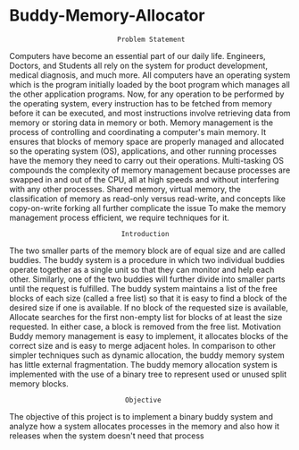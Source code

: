 # Buddy-Memory-Allocator

                               Problem Statement
Computers have become an essential part of our daily life. Engineers, Doctors, and Students all
rely on the system for product development, medical diagnosis, and much more. All computers
have an operating system which is the program initially loaded by the boot program which
manages all the other application programs. Now, for any operation to be performed by the
operating system, every instruction has to be fetched from memory before it can be executed, and
most instructions involve retrieving data from memory or storing data in memory or both.
Memory management is the process of controlling and coordinating a computer's main memory. It
ensures that blocks of memory space are properly managed and allocated so the operating system
(OS), applications, and other running processes have the memory they need to carry out their
operations.
Multi-tasking OS compounds the complexity of memory management because processes are
swapped in and out of the CPU, all at high speeds and without interfering with any other
processes. Shared memory, virtual memory, the classification of memory as read-only versus
read-write, and concepts like copy-on-write forking all further complicate the issue
To make the memory management process efficient, we require techniques for it.

                                Introduction
The two smaller parts of the memory block are of equal size and are called buddies. The buddy
system is a procedure in which two individual buddies operate together as a single unit so that
they can monitor and help each other. Similarly, one of the two buddies will further divide into
smaller parts until the request is fulfilled. The buddy system maintains a list of the free blocks of
each size (called a free list) so that it is easy to find a block of the desired size if one is available.
If no block of the requested size is available, Allocate searches for the first non-empty list for
blocks of at least the size requested. In either case, a block is removed from the free list.
Motivation
Buddy memory management is easy to implement, it allocates blocks of the correct size and is
easy to merge adjacent holes. In comparison to other simpler techniques such as dynamic
allocation, the buddy memory system has little external fragmentation. The buddy memory
allocation system is implemented with the use of a binary tree to represent used or unused split
memory blocks.

                                 Objective
The objective of this project is to implement a binary buddy system and analyze how a system
allocates processes in the memory and also how it releases when the system doesn't need that
process
